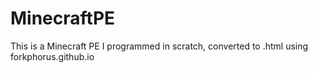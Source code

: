 # MinecraftPE
This is a Minecraft PE I programmed in scratch, converted to .html using forkphorus.github.io
